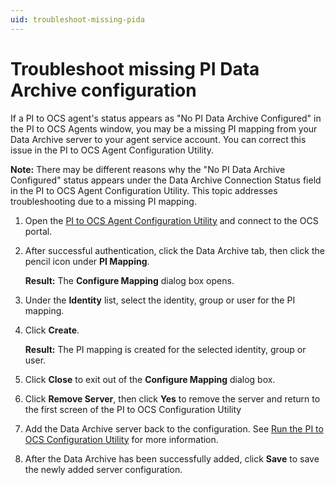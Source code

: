 ```yaml
---
uid: troubleshoot-missing-pida
---
```


# Troubleshoot missing PI Data Archive configuration

If a PI to OCS agent's status appears as "No PI Data Archive Configured" in the PI to OCS Agents window, you may be a missing PI mapping from your Data Archive server to your agent service account. You can correct this issue in the PI to OCS Agent Configuration Utility.

**Note:** There may be different reasons why the "No PI Data Archive Configured" status appears under the Data Archive Connection Status field in the PI to OCS Agent Configuration Utility. This topic addresses troubleshooting due to a missing PI mapping.

1. Open the [PI to OCS Agent Configuration Utility](xref:pi-to-ocs-utility) and connect to the OCS portal.

1. After successful authentication, click the Data Archive tab, then click the pencil icon under **PI Mapping**.  

    **Result:** The **Configure Mapping** dialog box opens.

1. Under the **Identity** list, select the identity, group or user for the PI mapping.

1. Click **Create**.

    **Result:** The PI mapping is created for the selected identity, group or user.

1. Click **Close** to exit out of the **Configure Mapping** dialog box. 

1. Click **Remove Server**, then click **Yes** to remove the server and return to the first screen of the PI to OCS Configuration Utility 

1. Add the Data Archive server back to the configuration. See [Run the PI to OCS Configuration Utility](xref:pi-to-ocs-utility) for more information.  

1. After the Data Archive has been successfully added, click **Save** to save the newly added server configuration.
